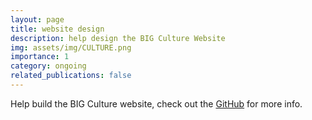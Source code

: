 ```yaml
---
layout: page
title: website design
description: help design the BIG Culture Website
img: assets/img/CULTURE.png
importance: 1
category: ongoing
related_publications: false
---
```


Help build the BIG Culture website, check out the [GitHub](https://github.com/BIG-Culture/big-culture.github.io) for more info.
